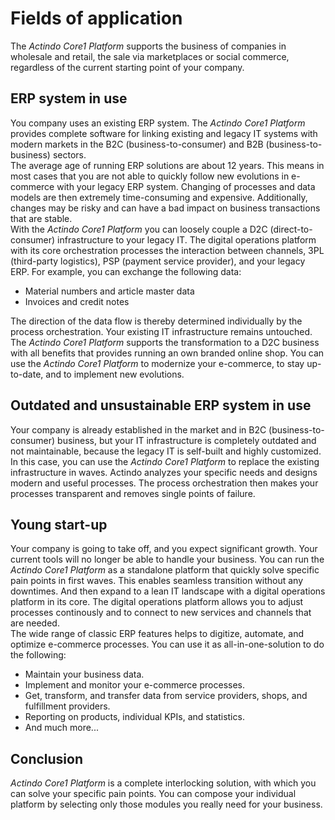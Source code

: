 # Fields of application

The *Actindo Core1 Platform* supports the business of companies in wholesale and retail, the sale via marketplaces or social commerce, regardless of the current starting point of your company.


## ERP system in use

You company uses an existing ERP system. The *Actindo Core1 Platform* provides complete software for linking existing and legacy IT systems with modern markets in the B2C (business-to-consumer) and B2B (business-to-business) sectors.   
The average age of running ERP solutions are about 12 years. This means in most cases that you are not able to quickly follow new evolutions in e-commerce with your legacy ERP system. Changing of processes and data models are then extremely time-consuming and expensive. Additionally, changes may be risky and can have a bad impact on business transactions that are stable.   
With the *Actindo Core1 Platform* you can loosely couple a D2C (direct-to-consumer) infrastructure to your legacy IT. The digital operations platform with its core orchestration processes the interaction between channels, 3PL (third-party logistics), PSP (payment service provider), and your legacy ERP. For example, you can exchange the following data:
- Material numbers and article master data
- Invoices and credit notes   

The direction of the data flow is thereby determined individually by the process orchestration. Your existing IT infrastructure remains untouched. 
The *Actindo Core1 Platform* supports the transformation to a D2C business with all benefits that provides running an own branded online shop. You can use the *Actindo Core1 Platform* to modernize your e-commerce, to stay up-to-date, and to implement new evolutions.  


## Outdated and unsustainable ERP system in use

Your company is already established in the market and in B2C (business-to- consumer) business, but your IT infrastructure is completely outdated and not maintainable, because the legacy IT is self-built and highly customized.   
In this case, you can use the *Actindo Core1 Platform* to replace the existing infrastructure in waves. Actindo analyzes your specific needs and designs modern and useful processes. The process orchestration then makes your processes transparent and removes single points of failure.


## Young start-up

Your company is going to take off, and you expect significant growth. Your current tools will no longer be able to handle your business. You can run the *Actindo Core1 Platform* as a standalone platform that quickly solve specific pain points in first waves. This enables seamless transition without any downtimes. And then expand to a lean IT landscape with a digital operations platform in its core. The digital operations platform allows you to adjust processes continously and to connect to new services and channels that are needed.   
The wide range of classic ERP features helps to digitize, automate, and optimize e-commerce processes. You can use it as all-in-one-solution to do the following:   
 - Maintain your business data.   
 - Implement and monitor your e-commerce processes.   
 - Get, transform, and transfer data from service providers, shops, and fulfillment providers.   
- Reporting on products, individual KPIs, and statistics.    
- And much more...


## Conclusion

*Actindo Core1 Platform* is a complete interlocking solution, with which you can solve your specific pain points. You can compose your individual platform by selecting only those modules you really need for your business. 
